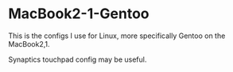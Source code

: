 # MacBook2-1-Gentoo
This is the configs I use for Linux, more specifically Gentoo on the MacBook2,1.

Synaptics touchpad config may be useful.
